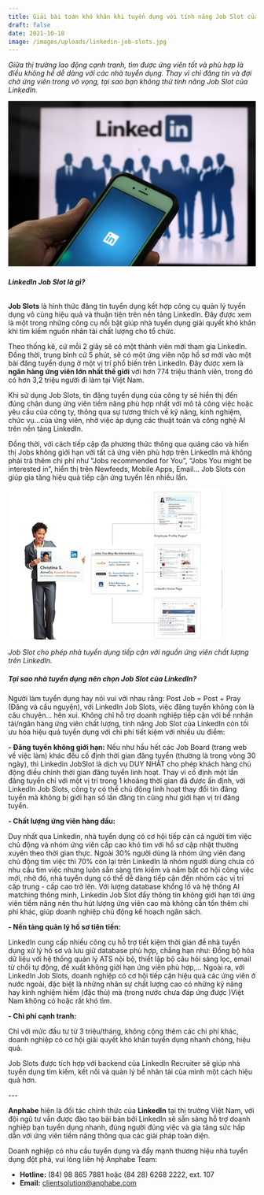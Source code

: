 ```yaml
---
title: Giải bài toán khó khăn khi tuyển dụng với tính năng Job Slot của LinkedIn
draft: false
date: 2021-10-10
image: /images/uploads/linkedin-job-slots.jpg
---
```

*Giữa thị trường lao động cạnh tranh, tìm được ứng viên tốt và phù hợp là điều không hề dễ dàng với các nhà tuyển dụng. Thay vì chỉ đăng tin và đợi chờ ứng viên trong vô vọng, tại sao bạn không thử tính năng Job Slot của LinkedIn.* 

![LinkedIn - Job Slots](/images/uploads/linkedin-jobslot.jpeg)

###### **LinkedIn Job Slot là gì?**

**Job Slots** là hình thức đăng tin tuyển dụng kết hợp công cụ quản lý tuyển dụng vô cùng hiệu quả và thuận tiện trên nền tảng LinkedIn. Đây được xem là một trong những công cụ nổi bật giúp nhà tuyển dụng giải quyết khó khăn khi tìm kiếm nguồn nhân tài chất lượng cho tổ chức.


Theo thống kê, cứ mỗi 2 giây sẽ có một thành viên mới tham gia LinkedIn. Đồng thời, trung bình cứ 5 phút, sẽ có một ứng viên nộp hồ sơ mới vào một bài đăng tuyển dụng ở một vị trí phổ biến trên LinkedIn. Đây được xem là **ngân hàng ứng viên lớn nhất thế giới** với hơn 774 triệu thành viên, trong đó có hơn 3,2 triệu người đi làm tại Việt Nam. 

Khi sử dụng Job Slots, tin đăng tuyển dụng của công ty sẽ hiển thị đến đúng chân dung ứng viên tiềm năng phù hợp nhất với mô tả công việc hoặc yêu cầu của công ty, thông qua sự tương thích về kỹ năng, kinh nghiệm, chức vụ…của ứng viên, nhờ việc áp dụng các thuật toán và công nghệ AI trên nền tảng LinkedIn.

Đồng thời, với cách tiếp cập đa phương thức thông qua quảng cáo và hiển thị Jobs không giới hạn với tất cả ứng viên phù hợp trên LinkedIn mà không phải trả thêm chi phí như “Jobs recommended for You”, “Jobs You might be interested in”, hiển thị trên Newfeeds, Mobile Apps, Email… Job Slots còn giúp gia tăng hiệu quả tiếp cận ứng tuyển lên nhiều lần.

![Job Slots](/images/uploads/job-slots.png)

*Job Slot cho phép nhà tuyển dụng tiếp cận với nguồn ứng viên chất lượng trên LinkedIn.*

##### **Tại sao nhà tuyển dụng nên chọn Job Slot của LinkedIn?**

Người làm tuyển dụng hay nói vui với nhau rằng: Post Job = Post + Pray (Đăng và cầu nguyện), với LinkedIn Job Slots, việc đăng tuyển không còn là câu chuyện… hên xui. Không chỉ hỗ trợ doanh nghiệp tiếp cận với bể nnhân tài/ngân hàng ứng viên chất lượng, tính năng Job Slot của LinkedIn còn tối ưu hóa hiệu quả tuyển dụng với chi phí tiết kiệm với nhiều ưu điểm:

**\- Đăng tuyển không giới hạn:**
Nếu như hầu hết các Job Board (trang web về việc làm) khác đều cố định thời gian đăng tuyển (thường là trong vòng 30 ngày), thì Linkedin JobSlot là dịch vụ DUY NHẤT cho phép khách hàng chủ động điều chỉnh thời gian đăng tuyển linh hoạt. Thay vì cố định một lần đăng tuyển chỉ với một vị trí trong 1 khoảng thời gian đã được ấn định, với LinkedIn Job Slots, công ty có thể chủ động linh hoạt thay đổi tin đăng tuyển mà không bị giới hạn số lần đăng tin cũng như giới hạn vị trí đăng tuyển.

**\- Chất lượng ứng viên hàng đầu:** 

Duy nhất qua Linkedin, nhà tuyển dụng có cơ hội tiếp cận cả người tìm việc chủ động và nhóm ứng viên cấp cao khó tìm với hồ sơ cập nhật thường xuyên theo thời gian thực. Ngoài 30% người dùng là nhóm ứng viên đang chủ động tìm việc thì 70% còn lại trên LinkedIn là nhóm người dùng chưa có nhu cầu tìm việc nhưng luôn sẵn sàng tìm kiếm và nắm bắt cơ hội công việc mới, nhờ đó, nhà tuyển dụng có thể dễ dàng tiếp cận đến nhóm các vị trí cấp trung - cấp cao trở lên.
Với lượng database khổng lồ và hệ thống AI matching thông minh, Linkedin Job Slot đẩy thông tin không giới hạn tới ứng viên tiềm năng nên thu hút lượng ứng viên cao mà không cần tốn thêm chi phí khác, giúp doanh nghiệp chủ động kế hoạch ngân sách. 

**\- Nền tảng quản lý hồ sơ tiên tiến:** 

LinkedIn cung cấp nhiều công cụ hỗ trợ tiết kiệm thời gian để nhà tuyển dụng xử lý hồ sơ và lưu giữ database phù hợp, chẳng hạn như: Đồng bộ hóa dữ liệu với hệ thống quản lý ATS nội bộ, thiết lập bộ câu hỏi sàng lọc, email từ chối tự động, đề xuất không giới hạn ứng viên phù hợp,...
Ngoài ra, với LinkedIn Job Slots, doanh nghiệp có cơ hội tiếp cận hiệu quả các ứng viên ở nước ngoài, đặc biệt là những nhân sự chất lượng cao có những kỹ năng hay kinh nghiệm hiếm (đặc thù) mà (trong nước chưa đáp ứng được )Việt Nam không có hoặc rất khó tìm. 

**\- Chi phí cạnh tranh:** 

Chỉ với mức đầu tư từ 3 triệu/tháng, không cộng thêm các chi phí khác, doanh nghiệp có cơ hội giải quyết khó khăn tuyển dụng nhanh chóng, hiệu quả. 

Job Slots được tích hợp với backend của LinkedIn Recruiter sẽ giúp nhà tuyển dụng tìm kiếm, kết nối và quản lý bể nhân tài của mình một cách hiệu quả hơn.

\---

**Anphabe** hiện là đối tác chính thức của **LinkedIn** tại thị trường Việt Nam, với đội ngũ tư vấn được đào tạo bài bản bởi LinkedIn sẽ sẵn sàng hỗ trợ doanh nghiệp bạn tuyển dụng nhanh, đúng người đúng việc và gia tăng sức hấp dẫn với ứng viên tiềm năng thông qua các giải pháp toàn diện. 


Doanh nghiệp có nhu cầu tuyển dụng và đẩy mạnh thương hiệu nhà tuyển dụng đột phá, vui lòng liên hệ Anphabe Team:

* **Hotline:**  (84) 98 865 7881 hoặc (84 28) 6268 2222, ext. 107     
* **Email:** clientsolution@anphabe.com